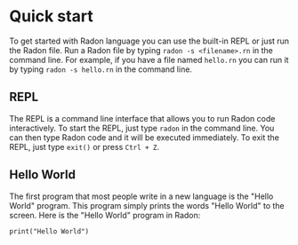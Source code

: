 # Quick start

To get started with Radon language you can use the built-in REPL or just run
the Radon file. Run a Radon file by typing `radon -s <filename>.rn` in the
command line. For example, if you have a file named `hello.rn` you can run it
by typing `radon -s hello.rn` in the command line.

## REPL

The REPL is a command line interface that allows you to run Radon code
interactively. To start the REPL, just type `radon` in the command line.
You can then type Radon code and it will be executed immediately. To exit the
REPL, just type `exit()` or press `Ctrl + Z`.

## Hello World

The first program that most people write in a new language is the "Hello World"
program. This program simply prints the words "Hello World" to the screen. Here
is the "Hello World" program in Radon:

```rn linenums="1" title="hello_world.rn"
print("Hello World")
```
